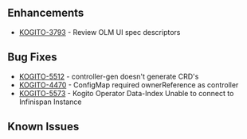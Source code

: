 <!-- Keep them in alphabetical order -->
## Enhancements
- [KOGITO-3793](https://issues.redhat.com/browse/KOGITO-3793) - Review OLM UI spec descriptors

## Bug Fixes
- [KOGITO-5512](https://issues.redhat.com/browse/KOGITO-5512) - controller-gen doesn't generate CRD's
- [KOGITO-4470](https://issues.redhat.com/browse/KOGITO-4470) - ConfigMap required ownerReference as controller
- [KOGITO-5573](https://issues.redhat.com/browse/KOGITO-5573) - Kogito Operator Data-Index Unable to connect to Infinispan Instance

## Known Issues

